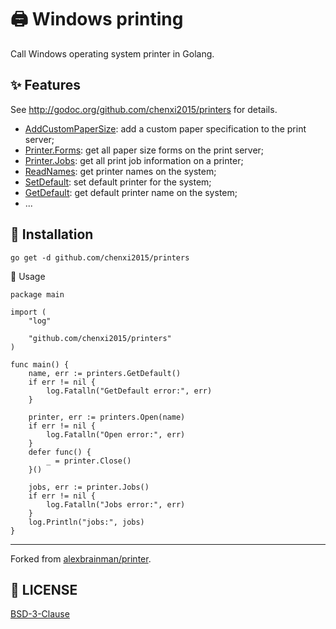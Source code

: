 # 🖨 Windows printing

Call Windows operating system printer in Golang.

## ✨ Features

See <http://godoc.org/github.com/chenxi2015/printers> for details.

- [AddCustomPaperSize](https://pkg.go.dev/github.com/chenxi2015/printers#AddCustomPaperSize): add a custom paper specification to the print server;
- [Printer.Forms](https://pkg.go.dev/github.com/chenxi2015/printers#Printer.Forms): get all paper size forms on the print server;
- [Printer.Jobs](https://pkg.go.dev/github.com/chenxi2015/printers#Printer.Jobs): get all print job information on a printer;
- [ReadNames](https://pkg.go.dev/github.com/chenxi2015/printers#ReadNames): get printer names on the system;
- [SetDefault](https://pkg.go.dev/github.com/chenxi2015/printers#SetDefault): set default printer for the system;
- [GetDefault](https://pkg.go.dev/github.com/chenxi2015/printers#GetDefault): get default printer name on the system;
- ...

## 🔰 Installation

```shell
go get -d github.com/chenxi2015/printers
```

📝 Usage

```cgo
package main

import (
    "log"

    "github.com/chenxi2015/printers"
)

func main() {
    name, err := printers.GetDefault()
    if err != nil {
        log.Fatalln("GetDefault error:", err)
    }

    printer, err := printers.Open(name)
    if err != nil {
        log.Fatalln("Open error:", err)
    }
    defer func() {
        _ = printer.Close()
    }()

    jobs, err := printer.Jobs()
    if err != nil {
        log.Fatalln("Jobs error:", err)
    }
    log.Println("jobs:", jobs)
}
```

---

Forked from [alexbrainman/printer](https://github.com/alexbrainman/printer).

## 📃 LICENSE

[BSD-3-Clause](./LICENSE)
